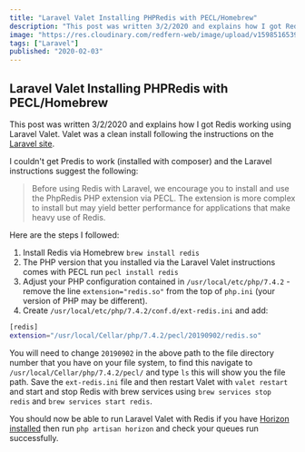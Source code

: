 ```yaml
---
title: "Laravel Valet Installing PHPRedis with PECL/Homebrew"
description: "This post was written 3/2/2020 and explains how I got Redis working using Laravel Valet."
image: "https://res.cloudinary.com/redfern-web/image/upload/v1598516539/redfern-dev/png/valet.png"
tags: ["Laravel"]
published: "2020-02-03"
---
```


## Laravel Valet Installing PHPRedis with PECL/Homebrew

This post was written 3/2/2020 and explains how I got Redis working using Laravel Valet. Valet was a clean install following the instructions on the [Laravel site](https://laravel.com/docs/6.x/valet#installation).

I couldn't get Predis to work (installed with composer) and the Laravel instructions suggest the following:

> Before using Redis with Laravel, we encourage you to install and use the PhpRedis PHP extension via PECL. The extension is more complex to install but may yield better performance for applications that make heavy use of Redis.

Here are the steps I followed:

1. Install Redis via Homebrew `brew install redis`
2. The PHP version that you installed via the Laravel Valet instructions comes with PECL run `pecl install redis`
3. Adjust your PHP configuration contained in `/usr/local/etc/php/7.4.2` - remove the line `extension="redis.so"` from the top of `php.ini` (your version of PHP may be different).
4. Create `/usr/local/etc/php/7.4.2/conf.d/ext-redis.ini` and add:

```bash
[redis]
extension="/usr/local/Cellar/php/7.4.2/pecl/20190902/redis.so"
```

You will need to change `20190902` in the above path to the file directory number that you have on your file system, to find this navigate to `/usr/local/Cellar/php/7.4.2/pecl/` and type `ls` this will show you the file path. Save the `ext-redis.ini` file and then restart Valet with `valet restart` and start and stop Redis with brew services using `brew services stop redis` and `brew services start redis`.

You should now be able to run Laravel Valet with Redis if you have [Horizon installed](https://laravel.com/docs/6.x/horizon#installation) then run `php artisan horizon` and check your queues run successfully.
